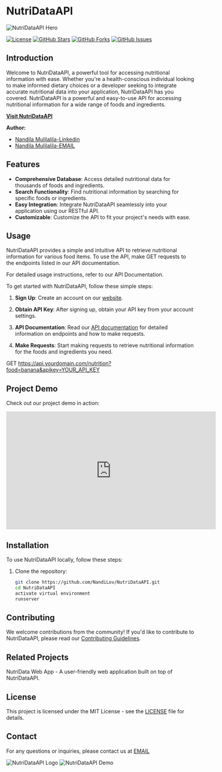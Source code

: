 

# NutriDataAPI

![NutriDataAPI Hero](https://nandilov.github.io/NutriData/hero-bg.png)

[![License](https://img.shields.io/badge/License-MIT-blue.svg)](https://opensource.org/licenses/MIT)
[![GitHub Stars](https://img.shields.io/github/stars/NandiLov/NutriDataAPI.svg)](https://github.com/yourusername/NutriDataAPI/stargazers)
[![GitHub Forks](https://img.shields.io/github/forks/NandiLov/NutriDataAPI.svg)](https://github.com/yourusername/NutriDataAPI/network/members)
[![GitHub Issues](https://img.shields.io/github/issues/NandiLov/NutriDataAPI.svg)](https://github.com/yourusername/NutriDataAPI/issues)

## Introduction
Welcome to NutriDataAPI, a powerful tool for accessing nutritional information with ease. Whether you're a health-conscious individual looking to make informed dietary choices or a developer seeking to integrate accurate nutritional data into your application, NutriDataAPI has you covered.
NutriDataAPI is a powerful and easy-to-use API for accessing nutritional information for a wide range of foods and ingredients.


**[Visit NutriDataAPI](https://nandilov.github.io/NutriData)**

**Author:**
- [Nandila Mulilalila-Linkedin](https://www.linkedin.com/in/nandila-mulilalila-184595214/)
- [Nandila Mulilalila-EMAIL](nandilamul@gmail.com)

## Features


- **Comprehensive Database**: Access detailed nutritional data for thousands of foods and ingredients.
- **Search Functionality**: Find nutritional information by searching for specific foods or ingredients.
- **Easy Integration**: Integrate NutriDataAPI seamlessly into your application using our RESTful API.
- **Customizable**: Customize the API to fit your project's needs with ease.


## Usage

NutriDataAPI provides a simple and intuitive API to retrieve nutritional information for various food items. To use the API, make GET requests to the endpoints listed in our API documentation.

For detailed usage instructions, refer to our API Documentation.

To get started with NutriDataAPI, follow these simple steps:

1. **Sign Up**: Create an account on our [website]([https://yourdomain.com/signup](https://nandilov.github.io/NutriData)).

2. **Obtain API Key**: After signing up, obtain your API key from your account settings.

3. **API Documentation**: Read our [API documentation](https://nutridata.pythonanywhere.com/food/) for detailed information on endpoints and how to make requests.

4. **Make Requests**: Start making requests to retrieve nutritional information for the foods and ingredients you need.
   
GET https://api.yourdomain.com/nutrition?food=banana&apikey=YOUR_API_KEY

## Project Demo

Check out our project demo in action:

<iframe width="560" height="315" src="https://player.vimeo.com/video/861935810" frameborder="0" allowfullscreen></iframe>


## Installation

To use NutriDataAPI locally, follow these steps:

1. Clone the repository:
   ```bash
   git clone https://github.com/NandiLov/NutriDataAPI.git
   cd NutriDataAPI
   activate virtual environment
   runserver

## Contributing

We welcome contributions from the community! If you'd like to contribute to NutriDataAPI, please read our [Contributing Guidelines](CONTRIBUTING.md).

## Related Projects
NutriData Web App - A user-friendly web application built on top of NutriDataAPI.

## License

This project is licensed under the MIT License - see the [LICENSE](LICENSE) file for details.


## Contact

For any questions or inquiries, please contact us at [EMAIL](nandilamul@gmail.com)


![NutriDataAPI Logo](https://yourdomain.com/path/to/logo.png)
![NutriDataAPI Demo](https://yourdomain.com/path/to/demo.gif)


